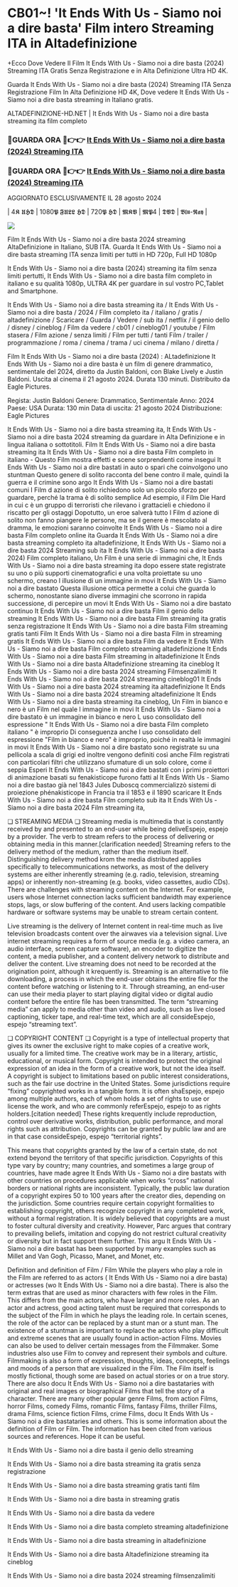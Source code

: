 # CB01~! 'It Ends With Us - Siamo noi a dire basta' Film intero Streaming ITA in Altadefinizione

+Ecco Dove Vedere Il Film It Ends With Us - Siamo noi a dire basta (2024) Streaming ITA Gratis Senza Registrazione e in Alta Definizione Ultra HD 4K.

Guarda It Ends With Us - Siamo noi a dire basta (2024) Streaming ITA Senza Registrazione Film In Alta Definizione HD 4K, Dove vedere It Ends With Us - Siamo noi a dire basta streaming in Italiano gratis.

ALTADEFINIZIONE-HD.NET | It Ends With Us - Siamo noi a dire basta streaming ita film completo

### 🔴GUARDA ORA 🔴👉👉 [It Ends With Us - Siamo noi a dire basta (2024) Streaming ITA](https://t.co/Aq5SitYPT6)

### 🔴GUARDA ORA 🔴👉👉 [It Ends With Us - Siamo noi a dire basta (2024) Streaming ITA](https://t.co/Aq5SitYPT6)

AGGIORNATO ESCLUSIVAMENTE IL 28 agosto 2024

| 4𝕶 𝖀𝕳𝕯 | 1080𝕻 𝕱𝖀𝕷𝕷 𝕳𝕯 | 720𝕻 𝕳𝕯 | 𝕸𝕶𝖁 | 𝕸𝕻4 | 𝕯𝖁𝕯 | 𝕭𝖑𝖚-𝕽𝖆𝖞 |

<p dir="auto"><a href="https://t.co/Aq5SitYPT6" title="PLAYNOW" rel="nofollow"><img src="https://i.imgur.com/jhNGoEt.gif" style="max-width: 100%;"></a></p>

Film It Ends With Us - Siamo noi a dire basta 2024 streaming AltaDefinizione in Italiano, SUB ITA. Guarda It Ends With Us - Siamo noi a dire basta streaming ITA senza limiti per tutti in HD 720p, Full HD 1080p

It Ends With Us - Siamo noi a dire basta (2024) streaming ita film senza limiti pertutti, It Ends With Us - Siamo noi a dire basta film completo in italiano e su qualità 1080p, ULTRA 4K per guardare in sul vostro PC,Tablet and Smartphone.

It Ends With Us - Siamo noi a dire basta streaming ita / It Ends With Us - Siamo noi a dire basta / 2024 / Film completo ita / italiano / gratis / altadefinizione / Scaricare / Guarda / Vedere / sub ita / netflix / il genio dello / disney / cineblog / Film da vedere / cb01 / cineblog01 / youtube / Film stasera / Film azione / senza limiti / Film per tutti / tanti Film / trailer / programmazione / roma / cinema / trama / uci cinema / milano / diretta /

Film It Ends With Us - Siamo noi a dire basta (2024) : ALtadefinizione It Ends With Us - Siamo noi a dire basta è un film di genere drammatico, sentimentale del 2024, diretto da Justin Baldoni, con Blake Lively e Justin Baldoni. Uscita al cinema il 21 agosto 2024. Durata 130 minuti. Distribuito da Eagle Pictures.

Regista: Justin Baldoni
Genere: Drammatico, Sentimentale
Anno: 2024
Paese: USA
Durata: 130 min
Data di uscita: 21 agosto 2024
Distribuzione: Eagle Pictures

It Ends With Us - Siamo noi a dire basta streaming ita, It Ends With Us - Siamo noi a dire basta 2024 streaming da guardare in Alta Definizione e in lingua italiana o sottotitoli. Film It Ends With Us - Siamo noi a dire basta streaming ita It Ends With Us - Siamo noi a dire basta Film completo in italiano - Questo Film mostra effetti e scene sorprendenti come insegui It Ends With Us - Siamo noi a dire bastati in auto o spari che coinvolgono uno stuntman Questo genere di solito racconta del bene contro il male, quindi la guerra e il crimine sono argo It Ends With Us - Siamo noi a dire bastati comuni I Film d azione di solito richiedono solo un piccolo sforzo per guardare, perché la trama è di solito semplice Ad esempio, il Film Die Hard in cui c è un gruppo di terroristi che rilevano i grattacieli e chiedono il riscatto per gli ostaggi Dopotutto, un eroe salverà tutto I Film d azione di solito non fanno piangere le persone, ma se il genere è mescolato al dramma, le emozioni saranno coinvolte It Ends With Us - Siamo noi a dire basta Film completo online ita Guarda It Ends With Us - Siamo noi a dire basta streaming completo ita altadefinizione, It Ends With Us - Siamo noi a dire basta 2024 Streaming sub ita It Ends With Us - Siamo noi a dire basta 2024) Film completo italiano, Un Film è una serie di immagini che, It Ends With Us - Siamo noi a dire basta streaming ita dopo essere state registrate su uno o più supporti cinematografici e una volta proiettate su uno schermo, creano l illusione di un immagine in movi It Ends With Us - Siamo noi a dire bastato Questa illusione ottica permette a colui che guarda lo schermo, nonostante siano diverse immagini che scorrono in rapida successione, di percepire un movi It Ends With Us - Siamo noi a dire bastato continuo It Ends With Us - Siamo noi a dire basta Film il genio dello streaming It Ends With Us - Siamo noi a dire basta Film streaming ita gratis senza registrazione It Ends With Us - Siamo noi a dire basta Film streaming gratis tanti Film It Ends With Us - Siamo noi a dire basta Film in streaming gratis It Ends With Us - Siamo noi a dire basta Film da vedere It Ends With Us - Siamo noi a dire basta Film completo streaming altadefinizione It Ends With Us - Siamo noi a dire basta Film streaming in altadefinizione It Ends With Us - Siamo noi a dire basta Altadefinizione streaming ita cineblog It Ends With Us - Siamo noi a dire basta 2024 streaming Filmsenzalimiti It Ends With Us - Siamo noi a dire basta 2024 streaming cineblog01 It Ends With Us - Siamo noi a dire basta 2024 streaming ita altadefinizione It Ends With Us - Siamo noi a dire basta 2024 streaming altadefinizione It Ends With Us - Siamo noi a dire basta streaming ita cineblog, Un Film in bianco e nero è un Film nel quale l immagine in movi It Ends With Us - Siamo noi a dire bastato è un immagine in bianco e nero L uso consolidato dell espressione " It Ends With Us - Siamo noi a dire basta Film completo italiano " è improprio Di conseguenza anche l uso consolidato dell espressione "Film in bianco e nero" è improprio, poiché in realtà le immagini in movi It Ends With Us - Siamo noi a dire bastato sono registrate su una pellicola a scala di grigi ed inoltre vengono definiti così anche Film registrati con particolari filtri che utilizzano sfumature di un solo colore, come il seppia Esperi It Ends With Us - Siamo noi a dire bastati con i primi proiettori di animazione basati su fenakisticope furono fatti al It Ends With Us - Siamo noi a dire bastao già nel 1843 Jules Duboscq commercializzò sistemi di proiezione phénakisticope in Francia tra il 1853 e il 1890 scaricare It Ends With Us - Siamo noi a dire basta Film completo sub ita It Ends With Us - Siamo noi a dire basta 2024 Film streaming ita,

❏ STREAMING MEDIA ❏ Streaming media is multimedia that is constantly received by and presented to an end-user while being deliveEspejo, espejo by a provider. The verb to stream refers to the process of delivering or obtaining media in this manner.[clarification needed] Streaming refers to the delivery method of the medium, rather than the medium itself. Distinguishing delivery method krom the media distributed applies specifically to telecommunications networks, as most of the delivery systems are either inherently streaming (e.g. radio, television, streaming apps) or inherently non-streaming (e.g. books, video cassettes, audio CDs). There are challenges with streaming content on the Internet. For example, users whose Internet connection lacks sufficient bandwidth may experience stops, lags, or slow buffering of the content. And users lacking compatible hardware or software systems may be unable to stream certain content.

Live streaming is the delivery of Internet content in real-time much as live television broadcasts content over the airwaves via a television signal. Live internet streaming requires a form of source media (e.g. a video camera, an audio interface, screen capture software), an encoder to digitize the content, a media publisher, and a content delivery network to distribute and deliver the content. Live streaming does not need to be recorded at the origination point, although it krequently is. Streaming is an alternative to file downloading, a process in which the end-user obtains the entire file for the content before watching or listening to it. Through streaming, an end-user can use their media player to start playing digital video or digital audio content before the entire file has been transmitted. The term “streaming media” can apply to media other than video and audio, such as live closed captioning, ticker tape, and real-time text, which are all consideEspejo, espejo “streaming text”.

❏ COPYRIGHT CONTENT ❏ Copyright is a type of intellectual property that gives its owner the exclusive right to make copies of a creative work, usually for a limited time. The creative work may be in a literary, artistic, educational, or musical form. Copyright is intended to protect the original expression of an idea in the form of a creative work, but not the idea itself. A copyright is subject to limitations based on public interest considerations, such as the fair use doctrine in the United States. Some jurisdictions require “fixing” copyrighted works in a tangible form. It is often shaEspejo, espejo among multiple authors, each of whom holds a set of rights to use or license the work, and who are commonly referEspejo, espejo to as rights holders.[citation needed] These rights krequently include reproduction, control over derivative works, distribution, public performance, and moral rights such as attribution. Copyrights can be granted by public law and are in that case consideEspejo, espejo “territorial rights”.

This means that copyrights granted by the law of a certain state, do not extend beyond the territory of that specific jurisdiction. Copyrights of this type vary by country; many countries, and sometimes a large group of countries, have made agree It Ends With Us - Siamo noi a dire bastats with other countries on procedures applicable when works “cross” national borders or national rights are inconsistent. Typically, the public law duration of a copyright expires 50 to 100 years after the creator dies, depending on the jurisdiction. Some countries require certain copyright formalities to establishing copyright, others recognize copyright in any completed work, without a formal registration. It is widely believed that copyrights are a must to foster cultural diversity and creativity. However, Parc argues that contrary to prevailing beliefs, imitation and copying do not restrict cultural creativity or diversity but in fact support them further. This argu It Ends With Us - Siamo noi a dire bastat has been supported by many examples such as Millet and Van Gogh, Picasso, Manet, and Monet, etc.

Definition and definition of Film / Film While the players who play a role in the Film are referred to as actors ( It Ends With Us - Siamo noi a dire basta) or actresses (wo It Ends With Us - Siamo noi a dire basta). There is also the term extras that are used as minor characters with few roles in the Film. This differs from the main actors, who have larger and more roles. As an actor and actress, good acting talent must be required that corresponds to the subject of the Film in which he plays the leading role. In certain scenes, the role of the actor can be replaced by a stunt man or a stunt man. The existence of a stuntman is important to replace the actors who play difficult and extreme scenes that are usually found in action-action Films. Movies can also be used to deliver certain messages from the Filmmaker. Some industries also use Film to convey and represent their symbols and culture. Filmmaking is also a form of expression, thoughts, ideas, concepts, feelings and moods of a person that are visualized in the Film. The Film itself is mostly fictional, though some are based on actual stories or on a true story. There are also docu It Ends With Us - Siamo noi a dire bastataries with original and real images or biographical Films that tell the story of a character. There are many other popular genre Films, from action Films, horror Films, comedy Films, romantic Films, fantasy Films, thriller Films, drama Films, science fiction Films, crime Films, docu It Ends With Us - Siamo noi a dire bastataries and others. This is some information about the definition of Film or Film. The information has been cited from various sources and references. Hope it can be useful.

It Ends With Us - Siamo noi a dire basta il genio dello streaming

It Ends With Us - Siamo noi a dire basta streaming ita gratis senza registrazione

It Ends With Us - Siamo noi a dire basta streaming gratis tanti film

It Ends With Us - Siamo noi a dire basta in streaming gratis

It Ends With Us - Siamo noi a dire basta da vedere

It Ends With Us - Siamo noi a dire basta completo streaming altadefinizione

It Ends With Us - Siamo noi a dire basta streaming in altadefinizione

It Ends With Us - Siamo noi a dire basta Altadefinizione streaming ita cineblog

It Ends With Us - Siamo noi a dire basta 2024 streaming filmsenzalimiti
